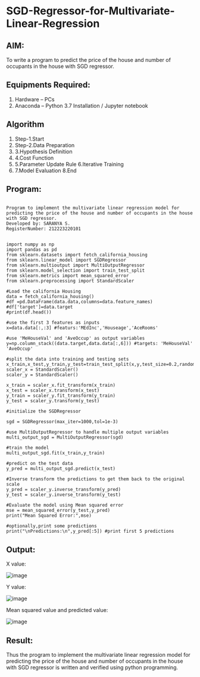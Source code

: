 # SGD-Regressor-for-Multivariate-Linear-Regression

## AIM:
To write a program to predict the price of the house and number of occupants in the house with SGD regressor.

## Equipments Required:
1. Hardware – PCs
2. Anaconda – Python 3.7 Installation / Jupyter notebook

## Algorithm
1. Step-1.Start
2. Step-2.Data Preparation
3.  3.Hypothesis Definition
4.  4.Cost Function
5.  5.Parameter Update Rule 6.Iterative Training
6.   7.Model Evaluation 8.End


## Program:
```

Program to implement the multivariate linear regression model for predicting the price of the house and number of occupants in the house with SGD regressor.
Developed by: SARANYA S.
RegisterNumber: 212223220101


import numpy as np
import pandas as pd
from sklearn.datasets import fetch_california_housing
from sklearn.linear_model import SGDRegressor
from sklearn.multioutput import MultiOutputRegressor
from sklearn.model_selection import train_test_split
from sklearn.metrics import mean_squared_error
from sklearn.preprocessing import StandardScaler

#Load the california Housing 
data = fetch_california_housing()
#df =pd.DataFrame(data.data,columns=data.feature_names)
#df['target']=data.target
#print(df.head())

#use the first 3 features as inputs
x=data.data[:,:3] #featurs:'MEdInc','Houseage','AceRooms'

#use 'MeHouseVal' and 'AveOccup' as output variables
y=np.column_stack((data.target,data.data[:,6])) #targets: 'MeHouseVal' 'AveOccup'

#split the data into training and testing sets
x_train,x_test,y_train,y_test=train_test_split(x,y,test_size=0.2,random_state=42)
scaler_x = StandardScaler()
scaler_y = StandardScaler()

x_train = scaler_x.fit_transform(x_train)
x_test = scaler_x.transform(x_test)
y_train = scaler_y.fit_transform(y_train)
y_test = scaler_y.transform(y_test)

#initialize the SGDRegressor

sgd = SGDRegressor(max_iter=1000,tol=1e-3)

#use MultiOutputRegressor to handle multiple output variables
multi_output_sgd = MultiOutputRegressor(sgd)

#train the model
multi_output_sgd.fit(x_train,y_train)

#predict on the test data
y_pred = multi_output_sgd.predict(x_test)

#Inverse transform the predictions to get them back to the original scale
y_pred = scaler_y.inverse_transform(y_pred)
y_test = scaler_y.inverse_transform(y_test)

#Evaluate the model using Mean squared error
mse = mean_squared_error(y_test,y_pred)
print("Mean Squared Error:",mse)

#optionally,print some predictions
print("\nPredictions:\n",y_pred[:5]) #print first 5 predictions
```

## Output:
X value:

![image](https://github.com/user-attachments/assets/aba170bb-95c2-496f-aed5-232ef40cbb5a)

 Y value:
 
 ![image](https://github.com/user-attachments/assets/980ae798-067d-4d75-b1e1-c287257186b6)
 
Mean squared value and predicted value:

![image](https://github.com/user-attachments/assets/9ddb4be8-2d60-4e9f-adc1-f16e680fd0f3)


## Result:
Thus the program to implement the multivariate linear regression model for predicting the price of the house and number of occupants in the house with SGD regressor is written and verified using python programming.
